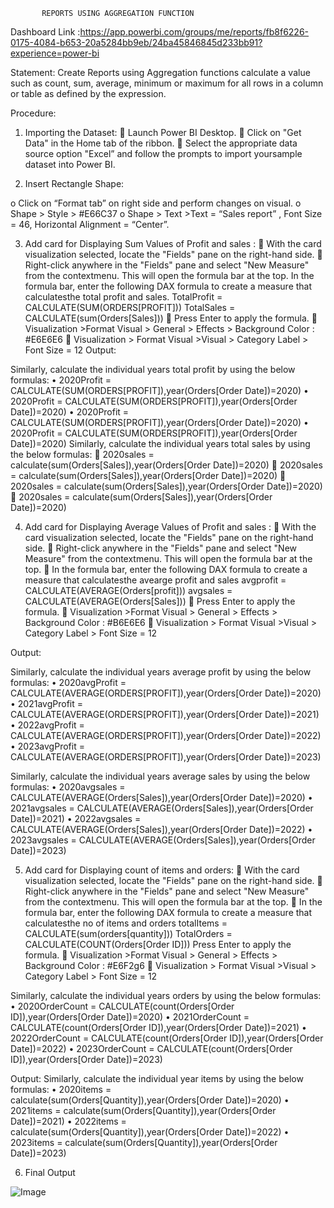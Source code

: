            REPORTS USING AGGREGATION FUNCTION



Dashboard Link :https://app.powerbi.com/groups/me/reports/fb8f6226-0175-4084-b653-20a5284bb9eb/24ba45846845d233bb91?experience=power-bi



Statement:
Create Reports using Aggregation functions calculate a value such as count, sum, average, minimum or maximum for all rows in a column or table as defined by the expression.

Procedure:
1.	Importing the Dataset:
	Launch Power BI Desktop.
	Click on "Get Data" in the Home tab of the ribbon.
	Select the appropriate data source option "Excel” and follow the prompts to import yoursample dataset into Power BI.

2.	Insert Rectangle Shape:



o	Click on “Format tab” on right side and perform changes on visual.
o	Shape > Style > #E66C37
o	Shape > Text >Text = “Sales report” , Font Size = 46, Horizontal Alignment = “Center”.
 


3.	Add card for Displaying Sum Values of Profit and sales :
	With the card visualization selected, locate the "Fields" pane on the right-hand side.
	Right-click anywhere in the "Fields" pane and select "New Measure" from the contextmenu. This will open the formula bar at the top.
In the formula bar, enter the following DAX formula to create a measure that calculatesthe total profit and sales.
TotalProfit = CALCULATE(SUM(ORDERS[PROFIT]))
TotalSales = CALCULATE(sum(Orders[Sales]))
	Press Enter to apply the formula.
	Visualization >Format Visual > General > Effects > Background Color : #E6E6E6
	Visualization > Format Visual >Visual > Category Label > Font Size = 12 Output:

 
Similarly, calculate the individual years total profit by using the below formulas:
•	2020Profit = CALCULATE(SUM(ORDERS[PROFIT]),year(Orders[Order Date])=2020)
•	2020Profit = CALCULATE(SUM(ORDERS[PROFIT]),year(Orders[Order Date])=2020)
•	2020Profit = CALCULATE(SUM(ORDERS[PROFIT]),year(Orders[Order Date])=2020)
•	2020Profit = CALCULATE(SUM(ORDERS[PROFIT]),year(Orders[Order Date])=2020)
Similarly, calculate the individual years total sales by using the below formulas:
	2020sales = calculate(sum(Orders[Sales]),year(Orders[Order Date])=2020)
	2020sales = calculate(sum(Orders[Sales]),year(Orders[Order Date])=2020)
	2020sales = calculate(sum(Orders[Sales]),year(Orders[Order Date])=2020)
	2020sales = calculate(sum(Orders[Sales]),year(Orders[Order Date])=2020)


4.	Add card for Displaying Average Values of Profit and sales :
	With the card visualization selected, locate the "Fields" pane on the right-hand side.
	Right-click anywhere in the "Fields" pane and select "New Measure" from the contextmenu. This will open the formula bar at the top.
	In the formula bar, enter the following DAX formula to create a measure that calculatesthe avearge profit and sales
avgprofit = CALCULATE(AVERAGE(Orders[profit])) avgsales = CALCULATE(AVERAGE(Orders[Sales]))
	Press Enter to apply the formula.
	Visualization >Format Visual > General > Effects > Background Color : #B6E6E6
	Visualization > Format Visual >Visual > Category Label > Font Size = 12

Output:
 	 

Similarly, calculate the individual years average profit by using the below formulas:
•	2020avgProfit = CALCULATE(AVERAGE(ORDERS[PROFIT]),year(Orders[Order Date])=2020)
•	2021avgProfit = CALCULATE(AVERAGE(ORDERS[PROFIT]),year(Orders[Order Date])=2021)
•	2022avgProfit = CALCULATE(AVERAGE(ORDERS[PROFIT]),year(Orders[Order Date])=2022)
•	2023avgProfit = CALCULATE(AVERAGE(ORDERS[PROFIT]),year(Orders[Order Date])=2023)

Similarly, calculate the individual years average sales by using the below formulas:
•	2020avgsales = CALCULATE(AVERAGE(Orders[Sales]),year(Orders[Order Date])=2020)
•	2021avgsales = CALCULATE(AVERAGE(Orders[Sales]),year(Orders[Order Date])=2021)
•	2022avgsales = CALCULATE(AVERAGE(Orders[Sales]),year(Orders[Order Date])=2022)
•	2023avgsales = CALCULATE(AVERAGE(Orders[Sales]),year(Orders[Order Date])=2023)


5.	Add card for Displaying count of items and orders:
	With the card visualization selected, locate the "Fields" pane on the right-hand side.
	Right-click anywhere in the "Fields" pane and select "New Measure" from the contextmenu. This will open the formula bar at the top.
	In the formula bar, enter the following DAX formula to create a measure that calculatesthe no of items and orders
totalItems = CALCULATE(sum(orders[quantity])) TotalOrders = CALCULATE(COUNT(Orders[Order ID]))
Press Enter to apply the formula.
	Visualization >Format Visual > General > Effects > Background Color : #E6F2g6
	Visualization > Format Visual >Visual > Category Label > Font Size = 12

Similarly, calculate the individual years orders by using the below formulas:
•	2020OrderCount = CALCULATE(count(Orders[Order ID]),year(Orders[Order Date])=2020)
•	2021OrderCount = CALCULATE(count(Orders[Order ID]),year(Orders[Order Date])=2021)
•	2022OrderCount = CALCULATE(count(Orders[Order ID]),year(Orders[Order Date])=2022)
•	2023OrderCount = CALCULATE(count(Orders[Order ID]),year(Orders[Order Date])=2023)

Output:
Similarly, calculate the individual year items by using the below formulas:
•	2020items = calculate(sum(Orders[Quantity]),year(Orders[Order Date])=2020)
•	2021items = calculate(sum(Orders[Quantity]),year(Orders[Order Date])=2021)
•	2022items = calculate(sum(Orders[Quantity]),year(Orders[Order Date])=2022)
•	2023items = calculate(sum(Orders[Quantity]),year(Orders[Order Date])=2023)

 
6. Final Output


![Image](https://github.com/user-attachments/assets/24e40c7d-d1d0-41b4-ad82-590b15d63b4d)
